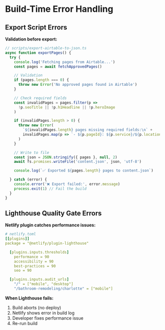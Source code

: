 # Build-Time Error Handling

## Export Script Errors

**Validation before export:**
```typescript
// scripts/export-airtable-to-json.ts
async function exportPages() {
  try {
    console.log('Fetching pages from Airtable...')
    const pages = await fetchApprovedPages()

    // Validation
    if (pages.length === 0) {
      throw new Error('No approved pages found in Airtable')
    }

    // Check required fields
    const invalidPages = pages.filter(p =>
      !p.seoTitle || !p.h1Headline || !p.heroImage
    )

    if (invalidPages.length > 0) {
      throw new Error(
        `${invalidPages.length} pages missing required fields:\n` +
        invalidPages.map(p => `- ${p.pageId}: ${p.service}/${p.location}`).join('\n')
      )
    }

    // Write to file
    const json = JSON.stringify({ pages }, null, 2)
    await fs.promises.writeFile('content.json', json, 'utf-8')

    console.log(`✅ Exported ${pages.length} pages to content.json`)

  } catch (error) {
    console.error('❌ Export failed:', error.message)
    process.exit(1) // Fail the build
  }
}
```

## Lighthouse Quality Gate Errors

**Netlify plugin catches performance issues:**
```yaml
# netlify.toml
[[plugins]]
package = "@netlify/plugin-lighthouse"

  [plugins.inputs.thresholds]
    performance = 90
    accessibility = 90
    best-practices = 90
    seo = 90

  [plugins.inputs.audit_urls]
    "/" = ["mobile", "desktop"]
    "/bathroom-remodeling/charlotte" = ["mobile"]
```

**When Lighthouse fails:**
1. Build aborts (no deploy)
2. Netlify shows error in build log
3. Developer fixes performance issue
4. Re-run build
